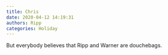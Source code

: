 ```yaml
---
title: Chris
date: 2020-04-12 14:19:31
authors: Ripp
categories: Holiday
---
```


 But everybody believes that Ripp and Warner are douchebags.